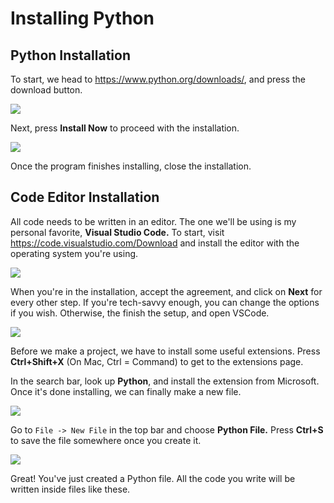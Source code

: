 # Installing Python

## Python Installation

To start, we head to https://www.python.org/downloads/, and press the download button. 

![](https://i.imgur.com/iCDSD9Q.png)

Next, press **Install Now** to proceed with the installation.

![](https://i.imgur.com/cnHXSZ8.png)

Once the program finishes installing, close the installation.

## Code Editor Installation

All code needs to be written in an editor. The one we'll be using is my personal favorite, **Visual Studio Code.** To start, visit https://code.visualstudio.com/Download and install the editor with the operating system you're using.

![](https://i.imgur.com/RyYAZZ2.png)

When you're in the installation, accept the agreement, and click on **Next** for every other step. If you're tech-savvy enough, you can change the options if you wish. Otherwise, the finish the setup, and open VSCode.

![](https://i.imgur.com/vQS3FFv.png)

Before we make a project, we have to install some useful extensions. Press **Ctrl+Shift+X** (On Mac, Ctrl = Command) to get to the extensions page.

In the search bar, look up **Python**, and install the extension from Microsoft. Once it's done installing, we can finally make a new file.

![](https://i.imgur.com/bE83qn8.png)

Go to `File -> New File` in the top bar and choose **Python File.** Press **Ctrl+S** to save the file somewhere once you create it.

![](https://i.imgur.com/MK3cwoT.png)

Great! You've just created a Python file. All the code you write will be written inside files like these.